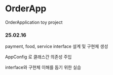 # OrderApp
OrderApplication toy project

### 25.02.16

payment, food, service interface 설계 및 구현체 생성

AppConfig 로 클래스간 의존성 주입

interface와 구현체 이해를 돕기 위한 실습
